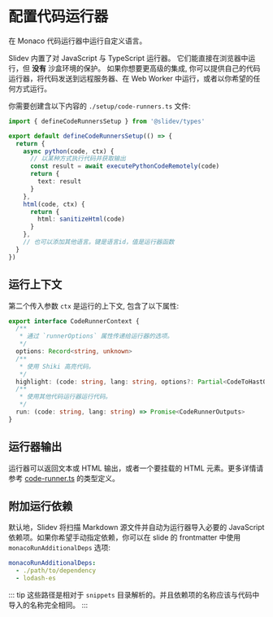 # 配置代码运行器

<Environment type="client" />

在 Monaco 代码运行器中运行自定义语言。

Slidev 内置了对 JavaScript 与 TypeScript 运行器。 它们能直接在浏览器中运行，但 **没有** 沙盒环境的保护。 如果你想要更高级的集成, 你可以提供自己的代码运行器，将代码发送到远程服务器、在 Web Worker 中运行，或者以你希望的任何方式运行。

你需要创建含以下内容的 `./setup/code-runners.ts` 文件:

```ts twoslash
import { defineCodeRunnersSetup } from '@slidev/types'

export default defineCodeRunnersSetup(() => {
  return {
    async python(code, ctx) {
      // 以某种方式执行代码并获取输出
      const result = await executePythonCodeRemotely(code)
      return {
        text: result
      }
    },
    html(code, ctx) {
      return {
        html: sanitizeHtml(code)
      }
    },
    // 也可以添加其他语言。键是语言id，值是运行器函数
  }
})
```

## 运行上下文

第二个传入参数 `ctx` 是运行的上下文, 包含了以下属性:

```ts twoslash
export interface CodeRunnerContext {
  /**
   * 通过 `runnerOptions` 属性传递给运行器的选项。
   */
  options: Record<string, unknown>
  /**
   * 使用 Shiki 高亮代码。
   */
  highlight: (code: string, lang: string, options?: Partial<CodeToHastOptions>) => string
  /**
   * 使用其他代码运行器运行代码。
   */
  run: (code: string, lang: string) => Promise<CodeRunnerOutputs>
}
```

## 运行器输出

运行器可以返回文本或 HTML 输出，或者一个要挂载的 HTML 元素。更多详情请参考 [code-runner.ts](https://github.com/slidevjs/slidev/blob/main/packages/types/src/code-runner.ts) 的类型定义。

## 附加运行依赖

默认地，Slidev 将扫描 Markdown 源文件并自动为运行器导入必要的 JavaScript 依赖项。如果你希望手动指定依赖，你可以在 slide 的 frontmatter 中使用 `monacoRunAdditionalDeps` 选项: 

```yaml
monacoRunAdditionalDeps:
  - ./path/to/dependency
  - lodash-es
```

::: tip
这些路径是相对于 `snippets` 目录解析的。并且依赖项的名称应该与代码中导入的名称完全相同。
:::

